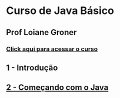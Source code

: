 # Curso de Java Básico

## Prof Loiane Groner

### [Click aqui para acessar o curso](https://loiane.training/curso/java-basico)

## 1 - Introdução

## [2 - Começando com o Java](https://github.com/lex4brao/01.CURSOS.E.ESTUDOS/tree/main/02.JAVA.-.LOIANE.GRONER/01.JAVA.BASICO/2%20-%20Come%C3%A7ando%20com%20o%20Java)